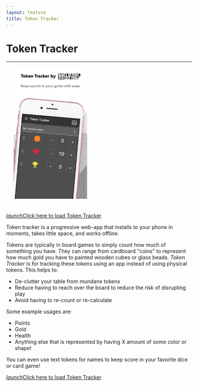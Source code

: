 ```yaml
---
layout: feature
title: Token Tracker
---
```

<h1 class="title">Token Tracker</h1>
<hr class="faded" />

<img src="/assets/images/ttracker-promo.png" width="200" style="margin: 0 0 20px 20px;" class="right" alt="Token Tracker Promo Image" />

<a class="btn contact-button" href="https://ttracker.frenziedmarmot.com" target="blank" rel="noopener"><i class="material-icons right">launch</i>Click here to load Token Tracker</a>

Token tracker is a progressive web-app that installs to your phone in moments, takes little space, and works offline.

Tokens are typically in board games to simply count how much of something you have. They can range from cardboard "coins" to represent how much gold you have to painted wooden cubes or glass beads. _Token Tracker_ is for tracking these tokens using an app instead of using physical tokens. This helps to:

- De-clutter your table from mundane tokens
- Reduce having to reach over the board to reduce the risk of disrupting play
- Avoid having to re-count or re-calculate

Some example usages are:

- Points
- Gold
- Health
- Anything else that is represented by having X amount of some color or shape!

You can even use text tokens for names to keep score in your favorite dice or card game!

<a class="btn contact-button" href="https://ttracker.frenziedmarmot.com" target="blank" rel="noopener"><i class="material-icons right">launch</i>Click here to load Token Tracker</a>

<div class="clearfix"></div>